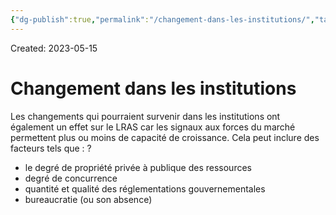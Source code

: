 ```yaml
---
{"dg-publish":true,"permalink":"/changement-dans-les-institutions/","tags":["economy","gardenEntry","gardenEntry","gardenEntry","gardenEntry","gardenEntry","gardenEntry","gardenEntry","gardenEntry","gardenEntry"]}
---
```


Created: 2023-05-15

# Changement dans les institutions
Les changements qui pourraient survenir dans les institutions ont également un effet sur le LRAS car les signaux aux forces du marché permettent plus ou moins de capacité de croissance. Cela peut inclure des facteurs tels que :
?
-   le degré de propriété privée à publique des ressources
-   degré de concurrence
-   quantité et qualité des réglementations gouvernementales
-   bureaucratie (ou son absence)
<!--SR:!2023-07-29,22,190-->